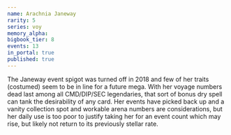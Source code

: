 ```yaml
---
name: Arachnia Janeway
rarity: 5
series: voy
memory_alpha:
bigbook_tier: 8
events: 13
in_portal: true
published: true
---
```


The Janeway event spigot was turned off in 2018 and few of her traits (costumed) seem to be in line for a future mega. With her voyage numbers dead last among all CMD/DIP/SEC legendaries, that sort of bonus dry spell can tank the desirability of any card. Her events have picked back up and a vanity collection spot and workable arena numbers are considerations, but her daily use is too poor to justify taking her for an event count which may rise, but likely not return to its previously stellar rate.
